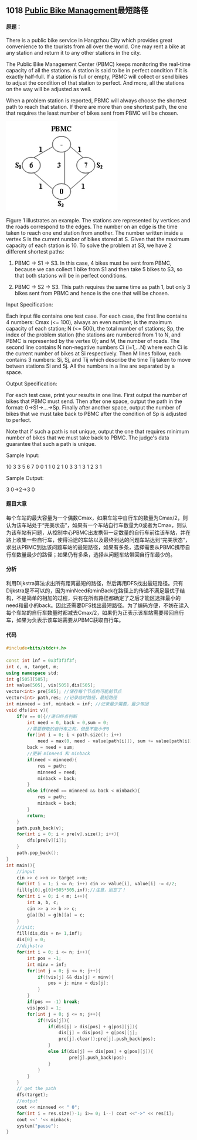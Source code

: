 ## 1018 [Public Bike Management](https://pintia.cn/problem-sets/994805342720868352/problems/994805489282433024)最短路径

#### 原题：

There is a public bike service in Hangzhou City which provides great convenience to the tourists from all over the world. One may rent a bike at any station and return it to any other stations in the city.

The Public Bike Management Center (PBMC) keeps monitoring the real-time capacity of all the stations. A station is said to be in perfect condition if it is exactly half-full. If a station is full or empty, PBMC will collect or send bikes to adjust the condition of that station to perfect. And more, all the stations on the way will be adjusted as well.

When a problem station is reported, PBMC will always choose the shortest path to reach that station. If there are more than one shortest path, the one that requires the least number of bikes sent from PBMC will be chosen.

![image-20200704152114990](https://raw.githubusercontent.com/ImAlien/pictures/master/img/image-20200704152114990.png)

Figure 1 illustrates an example. The stations are represented by vertices and the roads correspond to the edges. The number on an edge is the time taken to reach one end station from another. The number written inside a vertex S is the current number of bikes stored at S. Given that the maximum capacity of each station is 10. To solve the problem at S3, we have 2 different shortest paths:

1. PBMC -> S1 -> S3. In this case, 4 bikes must be sent from PBMC, because we can collect 1 bike from S1 and then take 5 bikes to S3, so that both stations will be in perfect conditions.

2. PBMC -> S2 -> S3. This path requires the same time as path 1, but only 3 bikes sent from PBMC and hence is the one that will be chosen.

Input Specification:

Each input file contains one test case. For each case, the first line contains 4 numbers: Cmax (<= 100), always an even number, is the maximum capacity of each station; N (<= 500), the total number of stations; Sp, the index of the problem station (the stations are numbered from 1 to N, and PBMC is represented by the vertex 0); and M, the number of roads. The second line contains N non-negative numbers Ci (i=1,...N) where each Ci is the current number of bikes at Si respectively. Then M lines follow, each contains 3 numbers: Si, Sj, and Tij which describe the time Tij taken to move betwen stations Si and Sj. All the numbers in a line are separated by a space.

Output Specification:

For each test case, print your results in one line. First output the number of bikes that PBMC must send. Then after one space, output the path in the format: 0->S1->...->Sp. Finally after another space, output the number of bikes that we must take back to PBMC after the condition of Sp is adjusted to perfect.

Note that if such a path is not unique, output the one that requires minimum number of bikes that we must take back to PBMC. The judge's data guarantee that such a path is unique.

Sample Input:

10 3 3 5
6 7 0
0 1 1
0 2 1
0 3 3
1 3 1
2 3 1

Sample Output:

3 0->2->3 0

#### 题目大意

每个车站的最大容量为一个偶数Cmax，如果车站中自行车的数量为Cmax/2，则认为该车站处于“完美状态”，如果有一个车站自行车数量为0或者为Cmax，则认为该车站有问题，从控制中心PBMC出发携带一定数量的自行车前往该车站，并在路上收集一些自行车，使得沿途的车站以及最终到达的问题车站达到“完美状态”，求出从PBMC到达该问题车站的最短路径，如果有多条，选择需要从PBMC携带自行车数量最少的路径；如果仍有多条，选择从问题车站带回自行车最少的。

#### 分析

利用Dijkstra算法求出所有距离最短的路径，然后再用DFS找出最短路径。只有Dijkstra是不可以的，因为minNeed和minBack在路径上的传递不满足最优子结构，不是简单的相加的过程，只有在所有路径都确定了之后才能区选择最小的need和最小的back。因此还需要DFS找出最短路径。为了编码方便，不妨在读入每个车站的自行车数量时都减去Cmax/2，如果仍为正表示该车站需要带回自行车，如果为负表示该车站需要从PBMC获取自行车。

#### 代码

```cpp
#include<bits/stdc++.h>

const int inf = 0x3f3f3f3f;
int c, n, target, m;
using namespace std;
int g[505][505];
int value[505], vis[505],dis[505];
vector<int> pre[505]; //储存每个节点的可能前节点
vector<int> path,res; //记录临时路径，最短路径
int minneed = inf, minback = inf; //记录最少需要，最少带回
void dfs(int v){   
    if(v == 0){//递归终点判断
        int need = 0, back = 0,sum = 0;
        //需要获取的自行车之和，但是不能小于0
        for(int i = 0; i < path.size(); i++)
            need = max(0, need - value[path[i]]), sum += value[path[i]];
        back = need + sum;
        //更新 minneed 和 minback
        if(need < minneed){
            res = path;
            minneed = need;
            minback = back;
        }
        else if(need == minneed && back < minback){
            res = path;
            minback = back;
        }
        return;
    }
    path.push_back(v);
    for(int i = 0; i < pre[v].size(); i++){
        dfs(pre[v][i]);
    }
    path.pop_back();
}
int main(){
    //input
    cin >> c >>n >> target >>m;
    for(int i = 1; i <= n; i++) cin >> value[i], value[i] -= c/2;
    fill(g[0],g[0]+505*505,inf);//注意，别忘了！
    for(int i = 0; i < m; i++){
        int a, b, c;
        cin >> a >> b >> c;
        g[a][b] = g[b][a] = c;
    }
    //init;
    fill(dis,dis + n+ 1,inf);
    dis[0] = 0;
    //dijkstra
    for(int i = 0; i <= n; i++){
        int pos = -1;
        int minv = inf;
        for(int j = 0; j <= n; j++){
            if(!vis[j] && dis[j] < minv){
                pos = j; minv = dis[j];
            }
        }
        if(pos == -1) break;
        vis[pos] = 1;
        for(int j = 0; j <= n; j++){
            if(!vis[j]){
                if(dis[j] > dis[pos] + g[pos][j]){
                    dis[j] = dis[pos] + g[pos][j];
                    pre[j].clear();pre[j].push_back(pos);
                }
                else if(dis[j] == dis[pos] + g[pos][j]){
                        pre[j].push_back(pos);
                }
            }
        }
    }
    // get the path
    dfs(target);
    //output 
    cout << minneed << " 0";
    for(int i = res.size()-1; i>= 0; i--) cout <<"->" << res[i];
    cout <<' '<< minback;
    system("pause");
}
```

 
